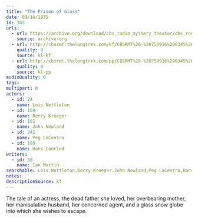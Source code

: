 ```yaml
---
title: "The Prison of Glass"
date: 09/16/1975
id: 345
urls: 
  - url: https://archive.org/download/cbs_radio_mystery_theater/cbs_radio_mystery_theater-0301-0350.zip/cbs_radio_mystery_theater-0301-0350%2Fcbsrmt_0345_the_prison_of_glass.mp3
    source: archive-org
  - url: http://cbsrmt.thelongtrek.com/kf/CBSRMT%20-%20750916%200345%20The%20Prison%20Of%20Glass_kf.mp3
    quality: 0
    source: kl-kf
  - url: http://cbsrmt.thelongtrek.com/pp/CBSRMT%20-%20750916%200345%20The%20Prison%20of%20Glass_pp.mp3
    quality: 0
    source: kl-pp
audioQuality: 0
tags: 
multipart: 0
actors:  
  - id: 24
    name: Lois Nettleton  
  - id: 169
    name: Berry Kroeger  
  - id: 161
    name: John Newland  
  - id: 241
    name: Peg LaCentra  
  - id: 189
    name: Hans Conried
writers:  
  - id: 38
    name: Ian Martin
searchable: Lois Nettleton,Berry Kroeger,John Newland,Peg LaCentra,Hans Conried Ian Martin
notes: 
descriptionSource: kf
---
```

The tale of an actress, the dead father she loved, her overbearing mother, her manipulative husband, her concerned agent, and a glass snow globe into which she wishes to escape.